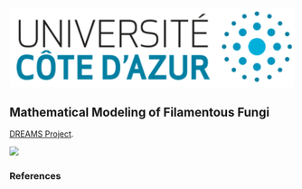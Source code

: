 <img src="images/uca.jpg?raw=true"/>



## Mathematical Modeling of Filamentous Fungi



[DREAMS Project](http://www.dyco.fr/index.php/DREAMS).

<img src="images/growth.gif?raw=true"/>


### References